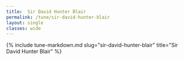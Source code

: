```yaml
---
title:  Sir David Hunter Blair
permalink: /tune/sir-david-hunter-blair
layout: single
classes: wide
---
```

{% include tune-markdown.md slug="sir-david-hunter-blair" title="Sir David Hunter Blair" %}
